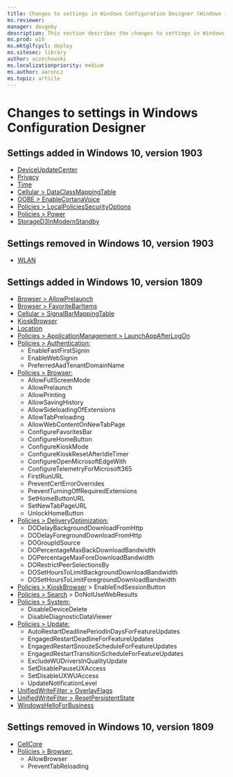 ```yaml
---
title: Changes to settings in Windows Configuration Designer (Windows 10)
ms.reviewer: 
manager: dougeby
description: This section describes the changes to settings in Windows Configuration Designer in Windows 10, version 1809.
ms.prod: w10
ms.mktglfcycl: deploy
ms.sitesec: library
author: aczechowski
ms.localizationpriority: medium
ms.author: aaroncz
ms.topic: article
---
```


# Changes to settings in Windows Configuration Designer

## Settings added in Windows 10, version 1903

- [DeviceUpdateCenter](wcd-deviceupdatecenter.md)
- [Privacy](wcd-privacy.md)
- [Time](wcd-time.md)
- [Cellular > DataClassMappingTable](wcd-cellular.md#dataclassmappingtable)
- [OOBE > EnableCortanaVoice](wcd-oobe.md#enablecortanavoice)
- [Policies > LocalPoliciesSecurityOptions](wcd-policies.md#localpoliciessecurityoptions)
- [Policies > Power](wcd-policies.md#power)
- [StorageD3InModernStandby](wcd-storaged3inmodernstandby.md)

## Settings removed in Windows 10, version 1903

- [WLAN](wcd-wlan.md)

## Settings added in Windows 10, version 1809


- [Browser > AllowPrelaunch](wcd-browser.md#allowprelaunch)
- [Browser > FavoriteBarItems](wcd-browser.md#favoritebaritems)
- [Cellular > SignalBarMappingTable](wcd-cellular.md#signalbarmappingtable)
- [KioskBrowser](wcd-kioskbrowser.md)
- [Location](wcd-location.md)
- [Policies > ApplicationManagement > LaunchAppAfterLogOn](wcd-policies.md#applicationmanagement)
- [Policies > Authentication:](wcd-policies.md#authentication)
    - EnableFastFirstSignin
    - EnableWebSignin
    - PreferredAadTenantDomainName
- [Policies > Browser:](wcd-policies.md#browser)
    - AllowFullScreenMode
    - AllowPrelaunch
    - AllowPrinting
    - AllowSavingHistory
    - AllowSideloadingOfExtensions
    - AllowTabPreloading
    - AllowWebContentOnNewTabPage
    - ConfigureFavoritesBar
    - ConfigureHomeButton
    - ConfigureKioskMode
    - ConfigureKioskResetAfterIdleTimer
    - ConfigureOpenMicrosoftEdgeWith
    - ConfigureTelemetryForMicrosoft365
    - FirstRunURL
    - PreventCertErrorOverrides 
    - PreventTurningOffRequiredExtensions
    - SetHomeButtonURL
    - SetNewTabPageURL
    - UnlockHomeButton
- [Policies > DeliveryOptimization:](wcd-policies.md#deliveryoptimization)
    - DODelayBackgroundDownloadFromHttp
    - DODelayForegroundDownloadFromHttp
    - DOGroupIdSource
    - DOPercentageMaxBackDownloadBandwidth
    - DOPercentageMaxForeDownloadBandwidth
    - DORestrictPeerSelectionsBy
    - DOSetHoursToLimitBackgroundDownloadBandwidth
    - DOSetHoursToLimitForegroundDownloadBandwidth
- [Policies > KioskBrowser](wcd-policies.md#kioskbrowser) > EnableEndSessionButton
- [Policies > Search](wcd-policies.md#search) > DoNotUseWebResults
- [Policies > System:](wcd-policies.md#system)
    - DisableDeviceDelete
    - DisableDiagnosticDataViewer
- [Policies > Update:](wcd-policies.md#update)
    - AutoRestartDeadlinePeriodInDaysForFeatureUpdates
    - EngagedRestartDeadlineForFeatureUpdates
    - EngagedRestartSnoozeScheduleForFeatureUpdates
    - EngagedRestartTransitionScheduleForFeatureUpdates
    - ExcludeWUDriversInQualityUpdate
    - SetDisablePauseUXAccess
    - SetDisableUXWUAccess
    - UpdateNotificationLevel
- [UnifiedWriteFilter > OverlayFlags](wcd-unifiedwritefilter.md#overlayflags)
- [UnifiedWriteFilter > ResetPersistentState](wcd-unifiedwritefilter.md#resetpersistentstate)
- [WindowsHelloForBusiness](wcd-windowshelloforbusiness.md)


## Settings removed in Windows 10, version 1809

- [CellCore](wcd-cellcore.md)
- [Policies > Browser:](wcd-policies.md#browser)
    - AllowBrowser
    - PreventTabReloading

